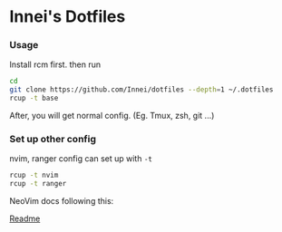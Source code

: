 # Innei's Dotfiles

### Usage

Install rcm first. then run 

```bash
cd
git clone https://github.com/Innei/dotfiles --depth=1 ~/.dotfiles
rcup -t base
```

After, you will get normal config. (Eg. Tmux, zsh, git ...)

### Set up other config

nvim, ranger config can set up with `-t`

```sh
rcup -t nvim
rcup -t ranger
```

NeoVim docs following this: 

[Readme](./tag-nvim/config/nvim/README.md)